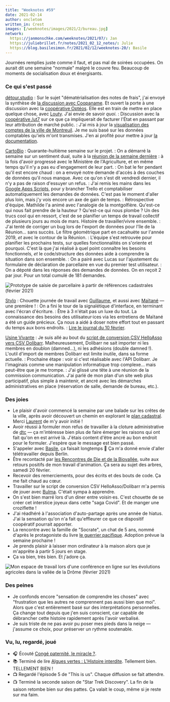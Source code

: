```yaml
---
title: "Weeknotes #59"
date: 2021-02-14
author: oncletom
written_in: Crest
images: [/weeknotes/images/2021/2/bureau.jpg]
network:
  https://janmonschke.com/weeknotes/2021/07/: Jan
  https://juliebrillet.fr/notes/2021_02_12_notes/: Julie
  https://blog.basilesimon.fr/2021/02/12/weeknotes-20/: Basile
---
```


Journées remplies juste comme il faut, et pas mal de soirées occupées. On aurait dit une semaine "normale" malgré le couvre feu. Beaucoup de moments de socialisation doux et énergisants.

<!--more-->

### Ce qui s'est passé

[détour.studio]
: Sur le sujet "dématérialisation des notes de frais", j'ai envoyé la synthèse de [la discussion avec Coopaname](/weeknotes/55/). Et ouvert la porte à une discussion avec la [coopérative Optéos](https://www.opteos.fr/). Elle est en train de mettre en place quelque chose, avec [Louty](https://www.louty.fr/). J'ai envie de savoir _quoi_.
: Discussion avec la [coopérative /ut7](http://ut7.fr) sur ce que ça impliquerait de facturer l'État en passant par leur attribution de marché public.
: J'ai mis à jour la [visualisation des comptes de la ville de Montreuil](https://www.montreuil.fr/vie-citoyenne/finances-et-marches-publics/explorer-les-comptes-de-la-ville). Je me suis basé sur les données comptables qu'iels m'ont transmises. J'en ai profité pour mettre à jour [la documentation](https://github.com/dtc-innovation/dataviz-finances-montreuil#mise-%C3%A0-jour-des-donn%C3%A9es-financi%C3%A8res).

[CartoBio]
: Quarante-huitième semaine sur le projet.
: On a démarré la semaine sur un sentiment dual, suite à la [réunion de la semaine dernière](/weeknotes/58/) : à la fois d'avoir progressé avec le Ministère de l'Agriculture, et en même temps qu'il n'y a pas eu d'engagement de leur part.
: On bat le fer pendant qu'il est encore chaud : on a envoyé notre demande d'accès à des couches de données qu'il nous manque. Avec ce qu'on s'est dit vendredi dernier, il n'y a pas de raison d'essuyer un refus.
: J'ai remis les mains dans les [Google Apps Scripts](https://workspace.google.fr/intl/fr/products/apps-script/), pour y brancher Trello et comptabiliser automatiquement les demandes de données. C'est pas le moment d'aller plus loin, mais j'y vois encore un axe de gain de temps.
: Rétrospective d'équipe. Mathilde l'a animé avec l'analogie de la montgolfière. Qu'est-ce qui nous fait prendre de la hauteur ? Qu'est-ce qui nous plombe ? Un des trucs cool qui en ressort, c'est de se planifier un temps de travail collectif de plusieurs jours au mois de mars. Histoire de travailler/vivre ensemble.
: J'ai tenté de corriger un bug lors de l'export de données pour l'île de la Réunion… sans succès. Le filtre géométrique part en cacahuète sur l'année 2019, _et_ avec le contour de la Réunion.
: L'équipe s'est retrouvée pour planifier les prochains tests, sur quelles fonctionnalités on s'oriente et pourquoi. C'est là que j'ai réalisé à quel point connaître les besoins fonctionnels, _et_ le code/structure des données aide à comprendre la situation dans son ensemble.
: On a pairé avec Lucas sur l'ajustement du formulaire de déclaration de parcellaire en vue du premier test utilisateur.
: On a dépoté dans les réponses des demandes de données. On en reçoit 2 par jour. Pour un total cumulé de 181 demandes.

![](/weeknotes/images/2021/2/cartobio-formulaire-cadastre.png "Prototype de saisie de parcellaire à partir de références cadastrales (février 2021)")

[Stylo]
: Chouette journée de travail avec [Guillaume], et aussi avec [Maïtané] — une première !
: On a fini le tour de la signalétique d'interface, en terminant avec l'écran d'écriture.
: Être à 3 n'était pas un luxe du tout. La connaissance des besoins des utilisateur·ices via les entretiens de Maïtané a été un guide précieux. Ça nous a aidé à doser notre effort tout en passant du temps aux bons endroits.
: [Lire le journal du 10 février](https://github.com/EcrituresNumeriques/stylo/blob/master/JOURNAL.md#mercredi-10-f%C3%A9vrier-2021).

[Usine Vivante]
: Je suis allé au bout du [script de conversion CSV HelloAsso vers CSV Dolibarr](https://oncletom.github.io/helloasso-dolibarr/). Malheureusement, Dolibarr ne sait importer ni les membres en doublon (damned…), ni les adhésions (double damned !). L'outil d'import de membres Dolibarr est limite inutile, dans sa forme actuelle.
: Prochaine étape : voir si c'est réalisable avec l'API Dolibarr. Je l'imaginais comme une manipulation informatique trop complexe… mais peut-être que je me trompe.
: J'ai glissé une tête à une réunion de la commission communication. J'ai parlé de mon plan d'un site web plus participatif, plus simple à maintenir, et ancré avec les démarches administratives en place (réservation de salle, demande de bureau, etc.).

### Des joies

- Le plaisir d'avoir commencé la semaine par une balade sur les crêtes de la ville, après avoir découvert un chemin en explorant le [plan cadastral](https://cadastre.data.gouv.fr/). Merci [Laurent] de m'y avoir initié !
- Avoir réussi à formuler mon refus de travailler à la cloture administrative de [dtc](https://dtc-innovation.github.io) — ça m'intéresse bien plus de faire émerger les raisons qui ont fait qu'on en est arrivé là. J'étais content d'être ancré au bon endroit pour le formuler. J'espère que le message est bien passé.
- S'appeler avec [Basile], ça faisait longtemps 🙂 Ça m'a donné envie d'aller télétravailler depuis Berlin.
- Être recontacté par [les Rencontres de Die et de la Biovallée](https://www.ecologieauquotidien.fr/), suite aux retours positifs de mon travail d'animation. Ça sera au sujet des arbres, samedi 20 février.
- Recevoir des remerciements, pour des écrits et des bouts de code. Ça me fait chaud au cœur.
- Travailler sur le script de conversion CSV HelloAsso/Dolibarr m'a permis de jouer avec [Bulma](https://bulma.io/documentation/). C'était sympa à apprendre.
- On s'est bien marré lors d'un diner entre voisin·es. C'est chouette de se créer cet interstice joyeux dans cette "saga Covid". Et de manger une croziflette !
- J'ai réadhéré à l'association d'auto-partage après une année de hiatus. J'ai la sensation qu'on n'a fait qu'effleurer ce que ce dispositif coopératif pourrait apporter.
- La rencontre avec la famille de "Socrate", un chat de 5 ans, nommé d'après le protagoniste du livre [le guerrier pacifique](https://bistrothequedesacha.fr/2020/05/26/le-guerrier-pacifique/). Adoption prévue la semaine prochaine !
- Je prends plaisir à laisser mon ordinateur à la maison alors que je m'apprête à partir 5 jours en stage.
- Ça va bien, très bien. Et j'adore ça.

![](/weeknotes/images/2021/2/bureau.jpg "Mon espace de travail lors d'une conférence en ligne sur les évolutions agricoles dans la vallée de la Drôme (février 2021)")

### Des peines

- Je confonds encore "sensation de comprendre les choses" avec "frustration que les autres ne comprennent pas aussi bien que moi". Alors que c'est entièrement basé sur des interprétations personnelles. Ça change tout depuis que j'en suis conscient, car capable de débrancher cette histoire rapidement après l'avoir verbalisé.
- Je suis triste de ne pas avoir pu poser mes pieds dans la neige — j'assume ce choix, pour préserver un rythme soutenable.

### Vu, lu, regardé, joué

- 🎧 Écouté [Congé paternité, le miracle ?](https://www.binge.audio/podcast/les-couilles-sur-la-table/conge-paternite-le-miracle).
- 📚 Terminé de lire [Algues vertes : L'Histoire interdite](https://www.editions-delcourt.fr/bd/series/serie-algues-vertes-l-histoire-interdite/album-algues-vertes-l-histoire-interdite). Tellement bien. TELLEMENT BIEN !
- 📺 Regardé l'épisode 5 de "This is us". Chaque diffusion se fait attendre.
- 📺 Terminé la seconde saison de "Star Trek Discovery". La fin de la saison retombe bien sur des pattes. Ça valait le coup, même si je reste sur ma faim.

[détour.studio]: /
[Solstice]: https://solstice.coop/
[Stylo]: https://github.com/EcrituresNumeriques/stylo
[CartoBio]: https://cartobio.org/
[Usine Vivante]: https://www.usinevivante.org
[Master 2 Design et Management de l'Innovation Interactive]: https://www.gobelins.fr/formation/mdi-design-et-management-de-l-innovation-interactive-cycle-2-lead-technique-ou-lead
[Master 2 Innovation & transformation numérique]: https://www.sciencespo.fr/ecole-management-innovation/fr/formations/innovation-transformation-numerique.html
[La Zone]: http://la.zone
[YesWiki]: https://yeswiki.net
[Rencontres de Die et de la Biovallée]: https://www.ecologieauquotidien.fr/

[Noémie]: https://noemiegirard.co
[Guillaume]: https://www.yuzutech.fr/
[Antoine]: https://www.quaternum.net/
[Yannick]: https://elsif.fr/
[Basile]: https://basilesimon.fr/
[Maïtané]: https://maiwann.net/
[Laurent]: https://cocotier.xyz/
